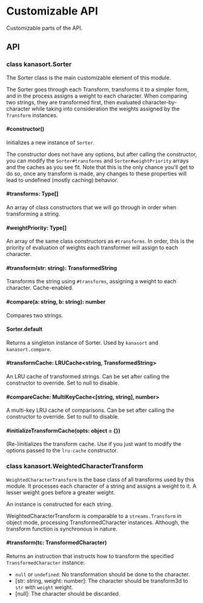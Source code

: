 # Customizable API

Customizable parts of the API.

## API

### class kanasort.Sorter

The Sorter class is the main customizable element of this module.

The Sorter goes through each Transform, transforms it to a simpler form, and
in the process assigns a weight to each character. When comparing two strings,
they are transformed first, then evaluated character-by-character while taking
into consideration the weights assigned by the `Transform` instances.

#### #constructor()

Initializes a new instance of `Sorter`.

The constructor does not have any options, but after calling the constructor,
you can modify the `Sorter#transforms` and `Sorter#weightPriority` arrays and
the caches as you see fit. Note that this is the only chance you'll get to do
so, once any transform is made, any changes to these properties will lead to
undefined (mostly caching) behavior.

#### #transforms: Type[]

An array of class constructors that we will go through
in order when transforming a string.

#### #weightPriority: Type[]

An array of the same class constructors as `#transforms`. In order, this
is the priority of evaluation of weights each transformer will assign to each
character.

#### #transform(str: string): TransformedString

Transforms the string using `#transforms`, assigning a weight to each character.
Cache-enabled.

#### #compare(a: string, b: string): number

Compares two strings.

#### Sorter.default

Returns a singleton instance of Sorter. Used by `kanasort` and
`kanasort.compare`.

#### #transformCache: LRUCache<string, TransformedString>

An LRU cache of transformed strings. Can be set after calling the constructor
to override. Set to null to disable.

#### #compareCache: MultiKeyCache<[string, string], number>

A multi-key LRU cache of comparisons. Can be set after calling the constructor
to override. Set to null to disable.

#### #initializeTransformCache(opts: object = {})

(Re-)initializes the transform cache. Use if you just want to modify the
options passed to the `lru-cache` constructor.

### class kanasort.WeightedCharacterTransform

`WeightedCharacterTransform` is the base class of all transforms used by this
module. It processes each character of a string and assigns a weight to it. A
lesser weight goes before a greater weight.

An instance is constructed for each string.

WeightedCharacterTransform is comparable to a `streams.Transform` in object
mode, processing TransformedCharacter instances. Although, the transform
function is synchronous in nature.

#### #transform(tc: TransformedCharacter)

Returns an instruction that instructs how to transform the specified `TransformedCharacter` instance:
* `null` or `undefined`: No transformation should be done to the character.
* [str: string, weight: number]: The character should be transform3d to `str` with `weight` weight.
* [null]: The character should be discarded.
